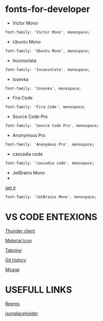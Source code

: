 # fonts-for-developer

- Victor Mono
```css
font-family: 'Victor Mono', monospace;
```

- Ubuntu Mono
```css
font-family: 'Ubuntu Mono', monospace;
```

- Inconsolata
```css
font-family: 'Inconsolata', monospace;
```

- Iosevka
```css
font-family: 'Iosevka', monospace;
```

- Fira Code
```css
font-family: 'Fira Code', monospace;
```

- Source Code Pro
```css
font-family: 'Source Code Pro', monospace;
```

- Anonymous Pro
```css
font-family: 'Anonymous Pro', monospace;
```
- cascadia code
```css
font-family: 'cascadia code', monospace;
```
- JetBrains Mono
- 
[get it](https://www.jetbrains.com/lp/mono/)

```css
font-family: 'JetBrains Mono', monospace;
```

# VS CODE ENTEXIONS 
[Thunder client](https://marketplace.visualstudio.com/items?itemName=rangav.vscode-thunder-client)

[Material Icon](https://marketplace.visualstudio.com/items?itemName=PKief.material-icon-theme)

[Tabnine](https://marketplace.visualstudio.com/items?itemName=TabNine.tabnine-vscode)

[Git history](https://marketplace.visualstudio.com/items?itemName=donjayamanne.githistory)

[Mirage](https://marketplace.visualstudio.com/items?itemName=tristanremy.mirage)

# USEFULL LINKS
[Reqres](https://reqres.in/)

[jsonplaceholder](https://jsonplaceholder.typicode.com/)


